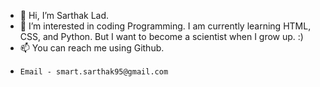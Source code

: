 - 👋 Hi, I’m Sarthak Lad.
- 👀 I’m interested in coding Programming. I am currently learning HTML, CSS, and Python. But I want to become a scientist when I grow up. :)
- 📫 You can reach me using Github.
-     Email - smart.sarthak95@gmail.com
<!---
ladsarthak/ladsarthak is a ✨ special ✨ repository because its `README.md` (this file) appears on your GitHub profile.
You can click the Preview link to take a look at your changes.
--->
